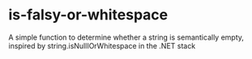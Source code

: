 # is-falsy-or-whitespace
A simple function to determine whether a string is semantically empty, inspired by string.isNullIOrWhitespace in the .NET stack
